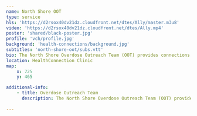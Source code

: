 ```yaml
---
name: North Shore OOT
type: service
hls: 'https://d2rsox40dv21dz.cloudfront.net/dtes/Ally/master.m3u8'
video: 'https://d2rsox40dv21dz.cloudfront.net/dtes/Ally.mp4'
poster: 'shared/black-poster.jpg'
profile: 'vch/profile.jpg'
background: 'health-connections/background.jpg'
subtitles: 'north-shore-oot/subs.vtt'
bio: The North Shore Overdose Outreach Team (OOT) provides connections for people residing in North and West Vancouver, who have recently experienced opioid overdose and/or are at high risk for opioid overdose to substance use care and support.
location: HealthConnection Clinic
map:
    x: 725
    y: 465

additional-info: 
    - title: Overdose Outreach Team
      description: The North Shore Overdose Outreach Team (OOT) provides connections for people residing in North and West Vancouver, who have recently experienced opioid overdose and/or are at high risk for opioid overdose to substance use care and support. The service includes navigation to appropriate health and treatment services, support in accessing opioid agonist therapy, and overdose prevention education.
    
---
```

